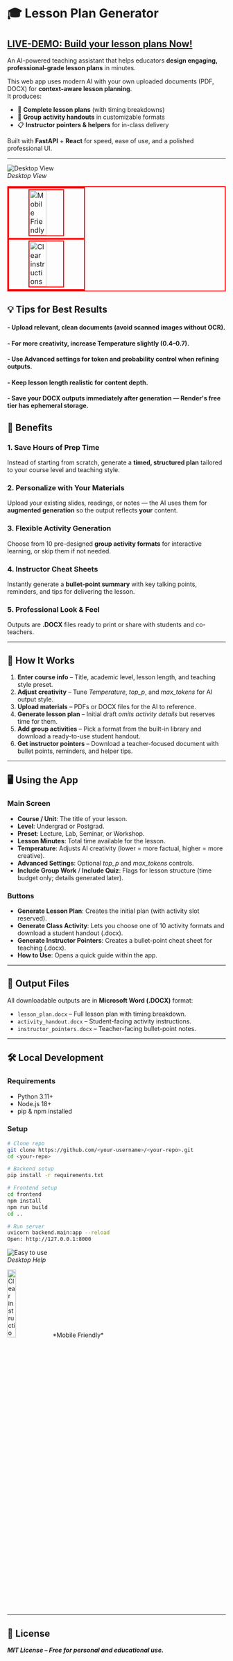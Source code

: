 # 🎓 Lesson Plan Generator

## [LIVE-DEMO: Build your lesson plans Now!](https://lesson-planner-app.onrender.com/)

An AI-powered teaching assistant that helps educators **design engaging, professional-grade lesson plans** in minutes.

This web app uses modern AI with your own uploaded documents (PDF, DOCX) for **context-aware lesson planning**.  
It produces:

- 📝 **Complete lesson plans** (with timing breakdowns)  
- 👥 **Group activity handouts** in customizable formats  
- 📋 **Instructor pointers & helpers** for in-class delivery  

Built with **FastAPI** + **React** for speed, ease of use, and a polished professional UI.

---
![Desktop View](public/lp1.jpg)  
*Desktop View*

<table style="border:2px solid red; border-collapse:collapse;">
  <tr>
    <td style="border:2px solid red; display:flex; justify-content:center; align-items:center;">
      <img src="public/lp4.jpg" alt="Mobile Friendly" style="width:50%; border:2px solid red;">
    </td>
    <td style="border:2px solid red; display:flex; justify-content:center; align-items:center;">
      <img src="public/lp3.jpg" alt="Clear instructions" style="width:50%; border:2px solid red;">
    </td>
  </tr>
</table>
  


## 💡 Tips for Best Results

#### - Upload relevant, clean documents (avoid scanned images without OCR).

#### - For more creativity, increase Temperature slightly (0.4–0.7).

#### - Use Advanced settings for token and probability control when refining outputs.

#### - Keep lesson length realistic for content depth.

#### - Save your DOCX outputs immediately after generation — Render's free tier has ephemeral storage.


## 🚀 Benefits

### 1. Save Hours of Prep Time
Instead of starting from scratch, generate a **timed, structured plan** tailored to your course level and teaching style.

### 2. Personalize with Your Materials
Upload your existing slides, readings, or notes — the AI uses them for **augmented generation** so the output reflects **your** content.

### 3. Flexible Activity Generation
Choose from 10 pre-designed **group activity formats** for interactive learning, or skip them if not needed.

### 4. Instructor Cheat Sheets
Instantly generate a **bullet-point summary** with key talking points, reminders, and tips for delivering the lesson.

### 5. Professional Look & Feel
Outputs are **.DOCX** files ready to print or share with students and co-teachers.

---

## 📸 How It Works

1. **Enter course info** – Title, academic level, lesson length, and teaching style preset.
2. **Adjust creativity** – Tune *Temperature*, *top_p*, and *max_tokens* for AI output style.
3. **Upload materials** – PDFs or DOCX files for the AI to reference.
4. **Generate lesson plan** – Initial draft *omits activity details* but reserves time for them.
5. **Add group activities** – Pick a format from the built-in library and download a ready-to-use student handout.
6. **Get instructor pointers** – Download a teacher-focused document with bullet points, reminders, and helper tips.

---

## 🖥 Using the App

### **Main Screen**
- **Course / Unit**: The title of your lesson.
- **Level**: Undergrad or Postgrad.
- **Preset**: Lecture, Lab, Seminar, or Workshop.
- **Lesson Minutes**: Total time available for the lesson.
- **Temperature**: Adjusts AI creativity (lower = more factual, higher = more creative).
- **Advanced Settings**: Optional *top_p* and *max_tokens* controls.
- **Include Group Work** / **Include Quiz**: Flags for lesson structure (time budget only; details generated later).

### **Buttons**
- **Generate Lesson Plan**: Creates the initial plan (with activity slot reserved).
- **Generate Class Activity**: Lets you choose one of 10 activity formats and download a student handout (.docx).
- **Generate Instructor Pointers**: Creates a bullet-point cheat sheet for teaching (.docx).
- **How to Use**: Opens a quick guide within the app.

---

## 📂 Output Files

All downloadable outputs are in **Microsoft Word (.DOCX)** format:
- `lesson_plan.docx` – Full lesson plan with timing breakdown.
- `activity_handout.docx` – Student-facing activity instructions.
- `instructor_pointers.docx` – Teacher-facing bullet-point notes.

---

## 🛠 Local Development

### **Requirements**
- Python 3.11+
- Node.js 18+
- pip & npm installed

### **Setup**
```bash
# Clone repo
git clone https://github.com/<your-username>/<your-repo>.git
cd <your-repo>

# Backend setup
pip install -r requirements.txt

# Frontend setup
cd frontend
npm install
npm run build
cd ..

# Run server
uvicorn backend.main:app --reload
Open: http://127.0.0.1:8000
```
![Easy to use](public/lp2.jpg)  
*Desktop Help*

<img src="public/lp3.jpg" alt="Clear instructions" style="width:20%;">   
*Mobile Friendly*

---

## 📜 License
**_MIT License – Free for personal and educational use._**

